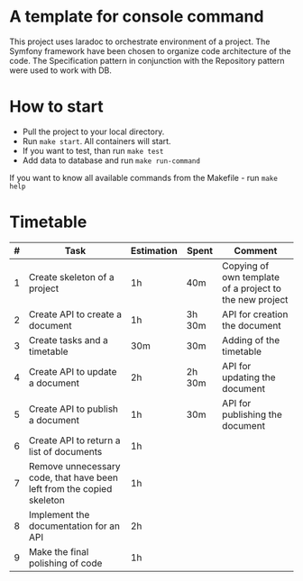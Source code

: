A template for console command
===

This project uses laradoc to orchestrate environment of a project. 
The Symfony framework have been chosen to organize code architecture of the code. 
The Specification pattern in conjunction with the Repository pattern were used to work with DB. 
   

How to start 
===
* Pull the project to your local directory.
* Run `make start`. All containers will start.
* If you want to test, than run `make test`
* Add data to database and run `make run-command`

If you want to know all available commands from the Makefile - run `make help`  


Timetable
==

| # | Task     | Estimation | Spent | Comment |
|---|----------|----|-----|-------|
| 1 | Create skeleton of a project | 1h | 40m | Copying of own template of a project to the new project |
| 2 | Create API to create a document | 1h | 3h 30m | API for creation the document |
| 3 | Create tasks and a timetable | 30m | 30m | Adding of the timetable |
| 4 | Create API to update a document | 2h |2h 30m |  API for updating the document |
| 5 | Create API to publish a document | 1h | 30m | API for publishing the document |
| 6 | Create API to return a list of documents | 1h | | |
| 7 | Remove unnecessary code, that have been left from the copied skeleton | 1h | | |
| 8 | Implement the documentation for an API | 2h | | |
| 9 | Make the final polishing of code | 1h | | |
